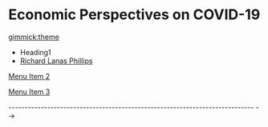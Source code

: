 <!--
  -- Name of your wiki
  -- Do NOT remove the leading `#` character.
  -->

# Economic Perspectives on COVID-19


<!--
  -- Default theme
  -- (Read: http://dynalon.github.io/mdwiki/#!customizing.md#Theme_chooser)
  -->

[gimmick:theme](bootstrap)


<!--
  -- Navigation
  -- (Read: http://dynalon.github.io/mdwiki/#!quickstart.md#Adding_a_navigation)
  -->

<!-- [Menu Item 1]()

[About](pages/about.md)
* # Researchers
* [Richard Lanas Phillips](pages/Richard.md)
  - - - -
* #Projects
* [Example Project](pages/projectidea.md)

<!-- A more complex navigation example: ----------------------------------------
 -->
  * Heading1
  * [Richard Lanas Phillips](pages/Richard.md)



[Menu Item 2](pages/item2.md)

[Menu Item 3](pages/item3.md)

---------------------------------------------------------------------------- -->

<!--
  -- Change the Language
  -- Could be useful when there's more than one language wiki.
  -->

<!--
[Change the Language]()

  * [English (United States)](/en_US/)
  * [English (United Kingdom)](/en_GB/)
  * [Italian](/it/)
-->

<!--
  -- Let the user choose a theme
  -- (Read: http://dynalon.github.io/mdwiki/#!quickstart.md#Adding_a_navigation)
  -->

<!--
[gimmick:themechooser](Choose theme)
-->
